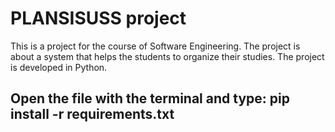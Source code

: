 # PLANSISUSS project
This is a project for the course of Software Engineering.
The project is about a system that helps the students to organize their studies.
The project is developed in Python.

## Open the file with the terminal and type: pip install -r requirements.txt
